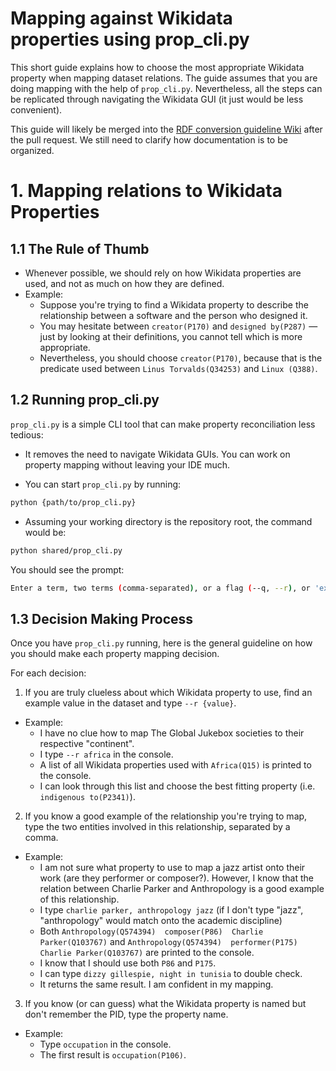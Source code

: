 # Mapping against Wikidata properties using prop_cli.py

This short guide explains how to choose the most appropriate Wikidata property when mapping dataset relations. The guide assumes that you are doing mapping with the help of `prop_cli.py`. Nevertheless, all the steps can be replicated through navigating the Wikidata GUI (it just would be less convenient).

This guide will likely be merged into the [RDF conversion guideline Wiki](https://github.com/DDMAL/linkedmusic-datalake/wiki/RDF-Conversion-Guidelines) after the pull request. We still need to clarify how documentation is to be organized.

# 1. Mapping relations to Wikidata Properties

## 1.1 The Rule of Thumb

- Whenever possible, we should rely on how Wikidata properties are used, and not as much on how they are defined.
- Example:
  - Suppose you're trying to find a Wikidata property to describe the relationship between a software and the person who designed it.
  - You may hesitate between `creator(P170)` and `designed by(P287)` — just by looking at their definitions, you cannot tell which is more appropriate.
  - Nevertheless, you should choose `creator(P170)`, because that is the predicate used between `Linus Torvalds(Q34253)` and `Linux (Q388)`.

## 1.2 Running prop_cli.py

`prop_cli.py` is a simple CLI tool that can make property reconciliation less tedious:

- It removes the need to navigate Wikidata GUIs. You can work on property mapping without leaving your IDE much.

- You can start `prop_cli.py` by running:

```bash
python {path/to/prop_cli.py}
```

- Assuming your working directory is the repository root, the command would be:

```bash
python shared/prop_cli.py
```

You should see the prompt:

```bash
Enter a term, two terms (comma-separated), or a flag (--q, --r), or 'exit':
```

## 1.3 Decision Making Process

Once you have `prop_cli.py` running, here is the general guideline on how you should make each property mapping decision.

For each decision:

1. If you are truly clueless about which Wikidata property to use, find an example value in the dataset and type `--r {value}`.

- Example:
  - I have no clue how to map The Global Jukebox societies to their respective "continent".
  - I type `--r africa` in the console.
  - A list of all Wikidata properties used with `Africa(Q15)` is printed to the console.
  - I can look through this list and choose the best fitting property (i.e. `indigenous to(P2341)`).

2. If you know a good example of the relationship you're trying to map, type the two entities involved in this relationship, separated by a comma.

- Example:
  - I am not sure what property to use to map a jazz artist onto their work (are they performer or composer?). However, I know that the relation between Charlie Parker and Anthropology is a good example of this relationship.
  - I type `charlie parker, anthropology jazz` (if I don't type "jazz", "anthropology" would match onto the academic discipline)
  - Both `Anthropology(Q574394)  composer(P86)  Charlie Parker(Q103767)` and `Anthropology(Q574394)  performer(P175)  Charlie Parker(Q103767)` are printed to the console.
  - I know that I should use both `P86` and `P175`.
  - I can type `dizzy gillespie, night in tunisia` to double check.
  - It returns the same result. I am confident in my mapping.

3. If you know (or can guess) what the Wikidata property is named but don't remember the PID, type the property name.

- Example:
  - Type `occupation` in the console.
  - The first result is `occupation(P106)`.
